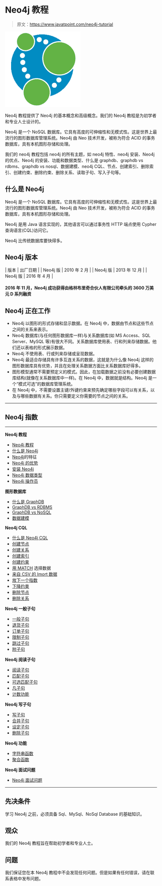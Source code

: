 # Neo4j 教程

> 原文：<https://www.javatpoint.com/neo4j-tutorial>

![neo4j Tutorial](img/1aaf75dd537425a604489ca4f90efa97.png)

Neo4j 教程提供了 Neo4j 的基本概念和高级概念。我们的 Neo4j 教程是为初学者和专业人士设计的。

Neo4j 是一个 NoSQL 数据库。它具有高度的可伸缩性和无模式性。这是世界上最流行的图形数据库管理系统。Neo4j 由 Neo 技术开发，被称为符合 ACID 的事务数据库，具有本机图形存储和处理。

我们的 neo4j 教程包括 neo4j 的所有主题，如 neo4j 特性、neo4j 安装、Neo4j 的优点、Neo4j 的安装、功能和数据类型、什么是 graphdb、graphdb vs rdbms、graphdb vs nosql、数据建模、neo4j CQL、节点、创建索引、删除索引、创建约束、删除约束、删除关系、读取子句、写入子句等。

## 什么是 Neo4j

Neo4j 是一个 NoSQL 数据库。它具有高度的可伸缩性和无模式性。这是世界上最流行的图形数据库管理系统。Neo4j 由 Neo 技术开发，被称为符合 ACID 的事务数据库，具有本机图形存储和处理。

Neo4j 是用 Java 语言实现的，其他语言可以通过事务性 HTTP 端点使用 Cypher 查询语言(CQL)访问它。

Neo4j 比传统数据库要快得多。

## Neo4j 版本

| 版本 | 出厂日期 |
| Neo4j 版 | 2010 年 2 月 |
| Neo4j 版 | 2013 年 12 月 |
| Neo4j 版 | 2016 年 4 月 |

#### 2016 年 11 月，Neo4j 成功获得由格林布里奇合伙人有限公司牵头的 3600 万美元 D 系列融资

## Neo4j 正在工作

*   Neo4j 以图形的形式存储和显示数据。在 Neo4j 中，数据由节点和这些节点之间的关系来表示。
*   Neo4j 数据库(与任何图形数据库一样)与关系数据库(如 MS Access、SQL Server、MySQL 等)有很大不同。关系数据库使用表、行和列来存储数据。他们还以表格的形式展示数据。
*   Neo4j 不使用表、行或列来存储或呈现数据。
*   Neo4j 最适合存储具有许多互连关系的数据，这就是为什么像 Neo4j 这样的图形数据库具有优势，并且在处理关系数据方面比关系数据库好得多。
*   图形模型通常不需要预定义的模式。因此，在加载数据之前没有必要创建数据库结构(就像在关系数据库中一样)。在 Neo4j 中，数据就是结构。Neo4j 是一个“模式可选”的数据库管理系统。
*   在 Neo4j 中，不需要设置主键/外键约束来预先确定哪些字段可以有关系，以及与哪些数据有关系。你只需要定义你需要的节点之间的关系。

* * *

## Neo4j 指数

* * *

**Neo4j 教程**

*   [Neo4j 教程](neo4j-tutorial)
*   [什么是 Neo4j](what-is-neo4j)
*   [Neo4j](features-of-neo4j)的特征
*   [Neo4j 的优势](advantages-of-neo4j)
*   [安装 Neo4j](install-neo4j)
*   [Neo4j 数据类型](neo4j-functions-and-data-type)
*   [Neo4j 操作员](neo4j-operators)

**图形数据库**

*   [什么是 GraphDB](what-is-graphdb)
*   [GraphDB vs RDBMS](graphdb-vs-rdbms)
*   [GraphDB vs NoSQL](graphdb-vs-nosql)
*   [数据建模](neo4j-data-modelling)

**Neo4j CQL**

*   [什么是 Neo4j CQL](what-is-neo4j-cql)
*   [创建节点](neo4j-create-nodes)
*   [创建关系](neo4j-create-relationships)
*   [创建索引](neo4j-create-index)
*   [创建约束](neo4j-create-a-constraint)
*   [用 MATCH](neo4j-select-data-with-match) 选择数据
*   [来自 CSV 的 Imort 数据](neo4j-import-data-from-csv)
*   [放下一个指数](neo4j-drop-an-index)
*   [下降约束](neo4j-drop-constraint)
*   [删除节点](neo4j-delete-a-node)
*   [删除关系](neo4j-delete-a-relationship)

**Neo4j 一般子句**

*   [一般子句](neo4j-general-clauses)
*   [退货子句](neo4j-return-clause)
*   [订单子句](neo4j-order-by-clause)
*   [限制子句](neo4j-limit-clause)
*   [跳过子句](neo4j-skip-clause)
*   [附子句](neo4j-with-clause)

**Neo4j 阅读子句**

*   [阅读子句](neo4j-read-clauses)
*   [匹配子句](neo4j-match-clause)
*   [可选匹配子句](neo4j-optional-match-clause)
*   [凡子句](neo4j-where-clause)
*   [计数功能](neo4j-count-function)

**Neo4j 写子句**

*   [写子句](neo4j-write-clauses)
*   [合并子句](neo4j-merge-clause)
*   [设定子句](neo4j-set-clause)
*   [删除子句](neo4j-delete-clause)

**Neo4j 功能**

*   [字符串函数](neo4j-string-functions)
*   [聚合函数](neo4j-aggregate-functions)

**Neo4j 面试问题**

*   [Neo4j 面试问题](neo4j-interview-questions)

* * *

## 先决条件

学习 Neo4j 之前，必须具备 Sql、MySql、NoSql Database 的基础知识。

## 观众

我们的 Neo4j 教程旨在帮助初学者和专业人士。

## 问题

我们保证您在本 Neo4j 教程中不会发现任何问题。但是如果有任何错误，请在联系表格中发布问题。